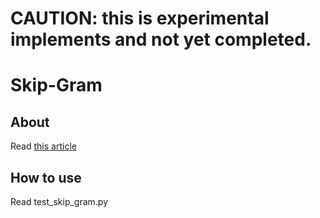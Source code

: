 # CAUTION: this is experimental implements and not yet completed.
# Skip-Gram

## About
Read [this article](http://en.wikipedia.org/wiki/N-gram#Skip-Gram)

## How to use
Read test_skip_gram.py
